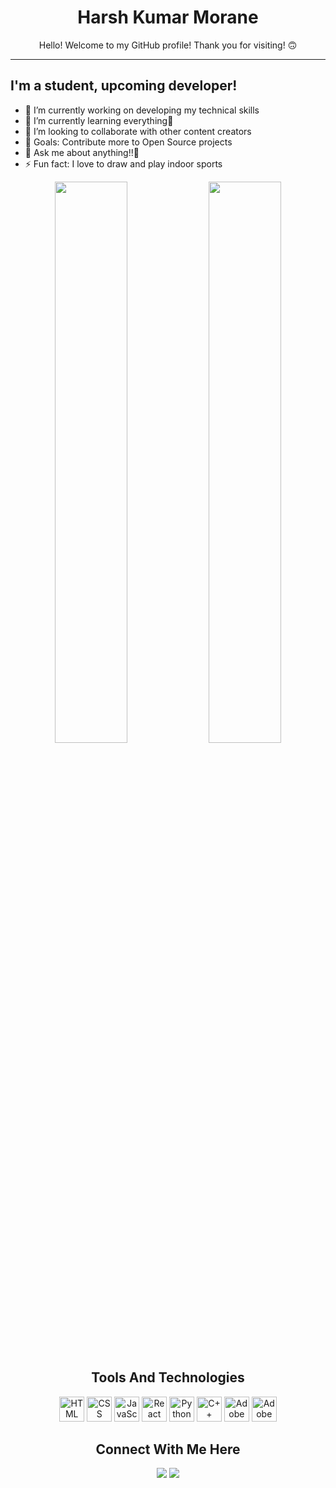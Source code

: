 <h1 align="center">Harsh Kumar Morane</h1>

<p align="center">
Hello! Welcome to my GitHub profile! Thank you for visiting! 🙃
</p>

<hr />

<h2> I'm a student, upcoming developer! </h2>
<ul>
   <li> 🔭 I’m currently working on developing my technical skills </li>
   <li> 🌱 I’m currently learning everything🤣 </li>
   <li> 👯 I’m looking to collaborate with other content creators </li>
   <li> 🥅 Goals: Contribute more to Open Source projects </li>
   <li> 💬 Ask me about anything!!🤖 </li>
   <li> ⚡ Fun fact: I love to draw and play indoor sports </li>
</ul>

<p align="center">
<img width="48%"
   src="https://github-readme-stats.vercel.app/api?username=moraneharsh&show_icons=true&theme=tokyonight&hide_border=true" 
/>
<img width="48%" 
   src="https://github-readme-streak-stats.herokuapp.com/?user=moraneharsh&show_icons=true&theme=tokyonight&hide_border=true" 
/>
</p>

<h2 align="center">Tools And Technologies</h2>
<p align="center"> 
   <img src="https://img.icons8.com/color/2x/html-5.png" alt="HTML" width="40" height="40">
   <img src="https://img.icons8.com/color/2x/css3.png" alt="CSS" width="40" height="40">
   <img src="https://img.icons8.com/color/2x/javascript.png" alt="JavaScript" width="40" height="40">
   <img src="https://img.icons8.com/plasticine/2x/react.png" alt="React" width="40" height="40">
   <img src="https://img.icons8.com/color/2x/python.png" alt="Python" width="40" height="40">
   <img src="https://img.icons8.com/color/2x/c-plus-plus-logo.png" alt="C++" width="40" height="40">
   <img src="https://img.icons8.com/color/2x/adobe-xd.png" alt="Adobe Xd" width="40" height="40">
   <img src="https://img.icons8.com/color/2x/figma.png" alt="Adobe Xd" width="40" height="40">
<!--    <a href="https://angular.io" target="_blank"> <img src="https://angular.io/assets/images/logos/angular/angular.svg" alt="angular" width="40" height="40"/> </a>  -->
</p>

<h2 align="center">Connect With Me Here</h2>
<p align="center">
<a href="https://linkedin.com/in/harshmorane" target="_blank" rel="noopener noreferrer"><img src="https://img.shields.io/badge/LinkedIn-Harsh%20Morane-purple?logo=linkedin&logoColor=blue&color=blue" /></a>
<a href="https://twitter.com/HarshMorane" target="_blank" rel="noopener noreferrer"><img src="https://img.shields.io/badge/Twitter-Harsh%20Morane-purple?logo=Twitter&logoColor=blue&color=blue" /></a>    
</p>

